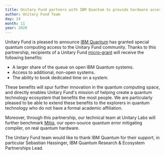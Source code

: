 ```yaml
---
title: Unitary Fund partners with IBM Quantum to provide hardware access to Unitary Fund awardees
author: Unitary Fund Team  
day: 24
month: 11
year: 2020
---
```


Unitary Fund is pleased to announce [IBM Quantum](https://www.ibm.com/quantum-computing/) has granted special quantum computing access to the Unitary Fund community. Thanks to this partnership, recipients of a Unitary Fund [micro-grant](https://unitary.fund/) will receive the following benefits:

- A larger share of the queue on open IBM Quantum systems.
- Access to additional, non-open systems.
- The ability to book dedicated time on a system.

These benefits will spur further innovation in the quantum computing space, and directly enables Unitary Fund's mission of helping create a quantum technology ecosystem that benefits the most people. We are particularly pleased to be able to extend these benefits to the explorers in quantum technology who do not have a formal academic affiliation.

Moreover, through this partnership, our technical team at Unitary Labs will further benchmark [Mitiq](https://unitary.fund/mitiq.html), our open-source quantum error mitigating compiler, on real quantum hardware.

The Unitary Fund team would like to thank IBM Quantum for their support, in particular Sebastian Hassinger, IBM Quantum Research & Ecosystem Partnerships Lead.
